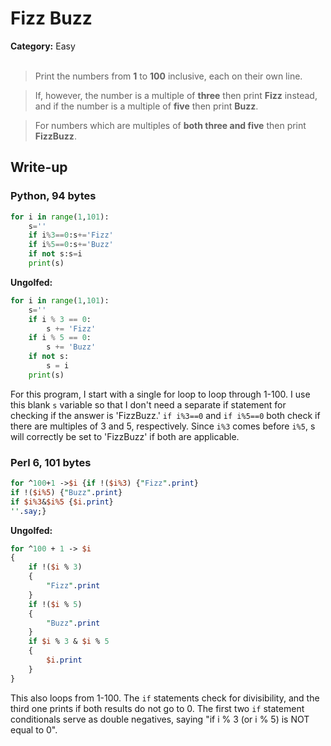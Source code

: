 <h1>Fizz Buzz</h1>
<b>Category:</b> Easy
<br><br>

> Print the numbers from <b>1</b> to <b>100</b> inclusive, each on their own line.

> If, however, the number is a multiple of <b>three</b> then print <b>Fizz</b> instead, and if the number is a multiple of <b>five</b> then print <b>Buzz</b>.

> For numbers which are multiples of <b>both three and five</b> then print <b>FizzBuzz</b>.



<h2>Write-up</h2>

<h3>Python, 94 bytes</h3>


```Python
for i in range(1,101):
    s=''
    if i%3==0:s+='Fizz'
    if i%5==0:s+='Buzz'
    if not s:s=i
    print(s)
```

<b>Ungolfed:</b>

```Python
for i in range(1,101):
    s=''
    if i % 3 == 0:
        s += 'Fizz'
    if i % 5 == 0:
        s += 'Buzz'
    if not s:
        s = i
    print(s)
```

For this program, I start with a single for loop to loop through 1-100. I use this blank `s` variable so that I don't need a separate if statement for checking if the answer is 'FizzBuzz.' `if i%3==0` and `if i%5==0` both check if there are multiples of 3 and 5, respectively. Since `i%3` comes before `i%5`, s will correctly be set to 'FizzBuzz' if both are applicable.

<h3>Perl 6, 101 bytes</h3>

```Perl
for ^100+1 ->$i {if !($i%3) {"Fizz".print}
if !($i%5) {"Buzz".print}
if $i%3&$i%5 {$i.print}
''.say;}
```

<b>Ungolfed:</b>

```Perl
for ^100 + 1 -> $i
{
    if !($i % 3)
    {
        "Fizz".print
    }
    if !($i % 5)
    {
        "Buzz".print
    }
    if $i % 3 & $i % 5
    {
        $i.print
    }
}
```

This also loops from 1-100. The `if` statements check for divisibility, and the third one prints if both results do not go to 0. The first two `if` statement conditionals serve as double negatives, saying "if i % 3 (or i % 5) is NOT equal to 0".
